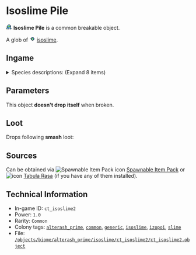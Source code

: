 # Isoslime Pile

<img src="https://raw.githubusercontent.com/Ceterai/Enternia/main/objects/biome/alterash_prime/isoslime/ct_isoslime2/icon.png" alt="Isoslime Pile icon" loading="lazy" width="auto" height="16px"/> **Isoslime Pile** is a common breakable object.

A glob of <img src="https://raw.githubusercontent.com/Ceterai/Enternia/main/items/throwables/ct_isoslime_ball.png" alt="Isoslime icon" loading="lazy" width="auto" height="16px"/> [isoslime](https://ceterai.github.io/MyEnternia/Wiki/Isoslime).

## Ingame

<details markdown="1"><summary>Species descriptions: (Expand 8 items)</summary>

- Alta: I could get a biosample from this! Or maybe even a cryonic extract, if I'm lucky.
- Apex: A slime deposit. It appears to be dripping.
- Avian: A disgusting slime ball.
- Floran: Floran wants to avoid touching ssslime.
- Glitch: Disgusted. A viscous slime deposit.
- Human: Slime is so gross.
- Hylotl: Slime isn't so bad when your skin is already slimy.
- Novakid: Oozing slime.

</details>

## Parameters

This object **doesn't drop itself** when broken.

## Loot

Drops following **smash** loot:

## Sources

Can be obtained via <img src="https://raw.githubusercontent.com/Silverfeelin/Starbound-SpawnableItemPack/master/interface/sip/iconSmall.png" alt="Spawnable Item Pack icon" width="18" height="14"/> [Spawnable Item Pack](https://steamcommunity.com/sharedfiles/filedetails/?id=733665104) or <img src="https://steamuserimages-a.akamaihd.net/ugc/263843960696222713/3EC9A7C005541F7D577EBCB8C5736B4EFC9973D6/" alt="icon" width="8" height="12"/> [Tabula Rasa](https://community.playstarbound.com/resources/the-tabula-rasa.3222/) (if you have any of them installed).

## Technical Information

- In-game ID: `ct_isoslime2`
- Power: `1.0`
- Rarity: `Common`
- Colony tags: [`alterash_prime`](https://ceterai.github.io/MyEnternia/Wiki/Tags/AlterashPrime), [`common`](https://ceterai.github.io/MyEnternia/Wiki/Tags/Common), [`generic`](https://ceterai.github.io/MyEnternia/Wiki/Tags/Generic), [`isoslime`](https://ceterai.github.io/MyEnternia/Wiki/Tags/Isoslime), [`izopoi`](https://ceterai.github.io/MyEnternia/Wiki/Tags/Izopoi), [`slime`](https://ceterai.github.io/MyEnternia/Wiki/Tags/Slime)
- File: [`/objects/biome/alterash_prime/isoslime/ct_isoslime2/ct_isoslime2.object`](https://github.com/Ceterai/Enternia/blob/main/objects/biome/alterash_prime/isoslime/ct_isoslime2/ct_isoslime2.object)
